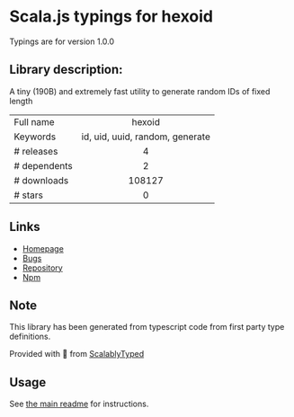 
# Scala.js typings for hexoid

Typings are for version 1.0.0

## Library description:
A tiny (190B) and extremely fast utility to generate random IDs of fixed length

|                    |                 |
| ------------------ | :-------------: |
| Full name          | hexoid |
| Keywords           | id, uid, uuid, random, generate |
| # releases         | 4 |
| # dependents       | 2 |
| # downloads        | 108127 |
| # stars            | 0 |

## Links
- [Homepage](https://github.com/lukeed/hexoid#readme)
- [Bugs](https://github.com/lukeed/hexoid/issues)
- [Repository](https://github.com/lukeed/hexoid)
- [Npm](https://www.npmjs.com/package/hexoid)
    


## Note
This library has been generated from typescript code from first party type definitions.

Provided with :purple_heart: from [ScalablyTyped](https://github.com/oyvindberg/ScalablyTyped)

## Usage
See [the main readme](../../readme.md) for instructions.


